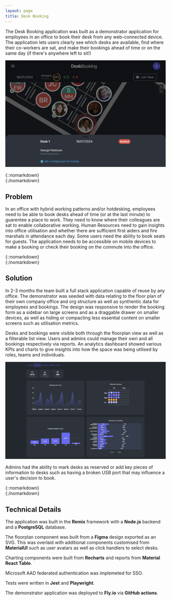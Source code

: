 ```yaml
---
layout: page
title: Desk Booking
---
```


The Desk Booking application was built as a demonstrator application for employees in an office to book their desk from any web-connected device. The application lets users clearly see which desks are available, find where their co-workers are sat, and make their bookings ahead of time or on the same day (if there's anywhere left to sit!)

![Floorplan](/projects/desk-booking/booked.png)

{::nomarkdown}
<br />
{:/nomarkdown}

## Problem

In an office with hybrid working patterns and/or hotdesking, employees need to be able to book desks ahead of time (or at the last minute) to guarentee a place to work. They need to know where their colleagues are sat to enable collaborative working. Human Resources need to gain insights into office utilisation and whether there are sufficient first aiders and fire marshals in attendance each day. Some users need the ability to book seats for guests. The application needs to be accessible on mobile devices to make a booking or check their booking on the commute into the office.

{::nomarkdown}
<br />
{:/nomarkdown}

## Solution

In 2-3 months the team built a full stack application capable of reuse by any office. The demonstrator was seeded with data relating to the floor plan of their own company office and org structure as well as synthentic data for employees and bookings. The design was responsive to render the booking form as a sidebar on large screens and as a draggable drawer on smaller devices, as well as hiding or compacting less essential content on smaller screens such as utilisation metrics.

Desks and bookings were visible both through the floorplan view as well as a filterable list view. Users and admins could manage their own and all bookings respectively via reports. An analytics dashboard showed various KPIs and charts to give insights into how the space was being utilised by roles, teams and individuals.

![Floorplan](/projects/desk-booking/dashboard.png)

Admins had the ability to mark desks as reserved or add key pieces of information to desks such as having a broken USB port that may influence a user's decision to book.

{::nomarkdown}
<br />
{:/nomarkdown}

## Technical Details

The application was built in the **Remix** framework with a **Node.js** backend and a **PostgreSQL** database.

The floorplan component was built from a **Figma** design exported as an SVG. This was overlaid with additional components customised from **MaterialUI** such as user avatars as well as click handlers to select desks.

Charting components were built from **Recharts** and reports from **Material React Table**.

Microsoft AAD federated authentication was implemeted for SSO.

Tests were written in **Jest** and **Playwright**.

The demonstrator application was deployed to **Fly.io** via **GitHub actions**.
